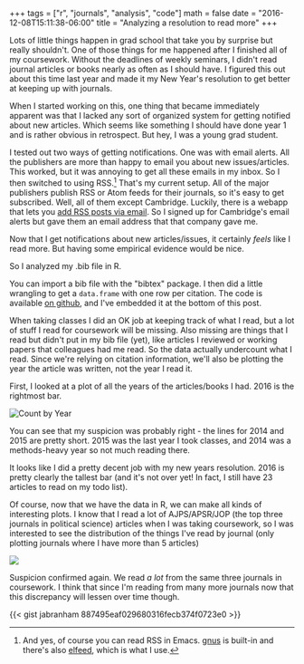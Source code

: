 +++
tags = ["r", "journals", "analysis", "code"]
math = false
date = "2016-12-08T15:11:38-06:00"
title = "Analyzing a resolution to read more"
+++

Lots of little things happen in grad school that take you by surprise but really shouldn't. One of those things for me happened after I finished all of my coursework. Without the deadlines of weekly seminars, I didn't read journal articles or books nearly as often as I should have. I figured this out about this time last year and made it my New Year's resolution to get better at keeping up with journals. 

When I started working on this, one thing that became immediately apparent was that I lacked any sort of organized system for getting notified about new articles. Which seems like something I should have done year 1 and is rather obvious in retrospect. But hey, I was a young grad student.

I tested out two ways of getting notifications. One was with email alerts. All the publishers are more than happy to email you about new issues/articles. This worked, but it was annoying to get all these emails in my inbox. So I then switched to using RSS.[^1] That's my current setup. All of the major publishers publish RSS or Atom feeds for their journals, so it's easy to get subscribed. Well, all of them except Cambridge. Luckily, there is a webapp that lets you [add RSS posts via email](https://zapier.com/zapbook/zaps/1363/add-a-new-rss-posts-via-email/). So I signed up for Cambridge's email alerts but gave them an email address that that company gave me. 

Now that I get notifications about new articles/issues, it certainly *feels* like I read more. But having some empirical evidence would be nice. 

So I analyzed my .bib file in R. 

You can import a bib file with the "bibtex" package. I then did a little wrangling to get a `data.frame` with one row per citation. The code is available [on github](https://gist.github.com/jabranham/887495eaf029680316fecb374f0723e0), and I've embedded it at the bottom of this post. 

When taking classes I did an OK job at keeping track of what I read, but a lot of stuff I read for coursework will be missing. Also missing are things that I read but didn't put in my bib file (yet), like articles I reviewed or working papers that colleagues had me read. So the data actually undercount what I read. Since we're relying on citation information, we'll also be plotting the year the article was written, not the year I read it.

First, I looked at a plot of all the years of the articles/books I had. 2016 is the rightmost bar. 

![Count by Year](/img/2016-journals-by-year.jpg)

You can see that my suspicion was probably right - the lines for 2014 and 2015 are pretty short. 2015 was the last year I took classes, and 2014 was a methods-heavy year so not much reading there. 

It looks like I did a pretty decent job with my new years resolution. 2016 is pretty clearly the tallest bar (and it's not over yet! In fact, I still have 23 articles to read on my todo list). 

Of course, now that we have the data in R, we can make all kinds of interesting plots. I know that I read a lot of AJPS/APSR/JOP (the top three journals in political science) articles when I was taking coursework, so I was interested to see the distribution of the things I've read by journal (only plotting journals where I have more than 5 articles)

![](/img/2016-count-by-journal.jpg)

Suspicion confirmed again. We read *a lot* from the same three journals in coursework. I think that since I'm reading from many more journals now that this discrepancy will lessen over time though. 

{{< gist jabranham 887495eaf029680316fecb374f0723e0 >}}

[^1]: And yes, of course you can read RSS in Emacs. [gnus](http://www.gnus.org/) is built-in and there's also [elfeed](https://github.com/skeeto/elfeed), which is what I use.

